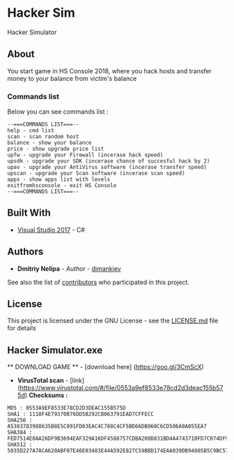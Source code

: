 # Hacker Sim

Hacker Simulator

## About

You start game in HS Console 2018, where you hack hosts and transfer money to your balance from victim's balance

### Commands list

Below you can see commands list :

```
--===COMMANDS LIST===--
help - cmd list
scan - scan random host
balance - show your balance
price - show upgrade price list
upfw - upgrade your Firewall (incerase hack speed)
upsdk - upgrade your SDK (incerase chance of succesful hack by 2)
upav - upgrade your AntiVirus software (incerase transfer speed)
upscan - upgrade your Scan software (incerase scan speed)
apps - show apps list with levels
exitfromhsconsole - exit HS Console
--===COMMANDS LIST===--
```

## Built With

* [Visual Studio 2017](https://www.visualstudio.com/ru/downloads/) - C#

## Authors

* **Dmitriy Nelipa** - *Author* - [dimankiev](https://github.com/dimankiev)

See also the list of [contributors](https://github.com/your/project/contributors) who participated in this project.

## License

This project is licensed under the GNU License - see the [LICENSE.md](LICENSE.md) file for details

## Hacker Simulator.exe
** DOWNLOAD GAME ** - [download here] (https://goo.gl/3CmScX)
* **VirusTotal scan** - [link] (https://www.virustotal.com/#/file/0553a9ef8533e78cd2d3deac155b575d)
**Checksums :**
```
MD5 : 0553A9EF8533E78CD2D3DEAC155B575D
SHA1 : 1118F4E79370B76DD5B292CB063791EAD7CFFECC
SHA256 : A5383783988635B8E5C091FD03EAC4C788C4CF5BD66DB060C6CD506A0A055EA7
SHA384 : FED7514E8AA26DF9B3694EAF329A16DF4588757CDBA200D831BD4A4743710FD7C074DF94A320FBDA810797B23A784E1B
SHA512 : 5035D227A7ACA620ABF07E46E03483E44A592E827C59BBD174EAA039DB94805B5C9BC5796C3D398F91604C646CC86A05A25C12831FB738993F17ECF8911253A1
```